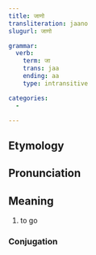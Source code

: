 ```yaml
---
title: जाणो
transliteration: jaano
slugurl: जाणो

grammar: 
  verb:
    term: जा
    trans: jaa
    ending: aa
    type: intransitive

categories:
  - 

---
```

## Etymology

## Pronunciation

## Meaning
1. to go

### Conjugation
<verb-conj :grammar="grammar"></verb-conj>
